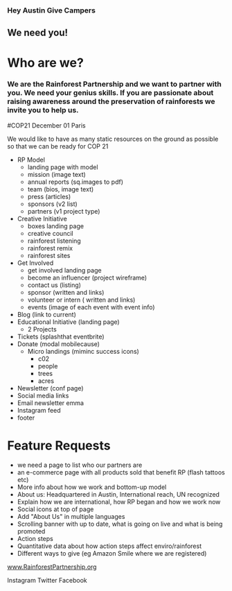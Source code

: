 ### Hey Austin Give Campers
## We need you!
# Who are we?
### We are the Rainforest Partnership and we want to partner with you. We need your genius skills. If you are passionate about raising awareness around the preservation of rainforests we invite you to help us.

#COP21 December 01 Paris

We would like to have as many static resources on the ground as possible so that we can be ready for COP 21

-    RP Model
       - landing page with model
       - mission (image text)
       - annual reports (sq.images to pdf)
       - team (bios, image text)
       - press (articles)
       - sponsors (v2 list)
       - partners (v1 project type)
-    Creative Initiative
       - boxes landing page
       - creative council
       - rainforest listening
       - rainforest remix
       - rainforest sites
-    Get Involved
       - get involved landing page
       - become an influencer (project wireframe)
       - contact us (listing)
       - sponsor (written and links)
       - volunteer or intern ( written and links)
       - events (image of each event with event info)
-    Blog (link to current)
-    Educational Initiative (landing page)
       - 2 Projects
-    Tickets (splashthat eventbrite)
-    Donate (modal mobilecause)
       - Micro landings (miminc success icons)
           - c02
           - people
           - trees
           - acres
-    Newsletter (conf page)
-    Social media links
-    Email newsletter emma
-    Instagram feed
-    footer

# Feature Requests
- we need a page to list who our partners are
- an e-commerce page with all products sold that benefit RP (flash tattoos etc)
- More info about how we work and bottom-up model
- About us: Headquartered in Austin, International reach, UN recognized
- Explain how we are international, how RP began and how we work now
- Social icons at top of page
- Add "About Us" in multiple languages
- Scrolling banner with up to date, what is going on live and what is being promoted
- Action steps
- Quantitative data about how action steps affect enviro/rainforest
- Different ways to give (eg Amazon Smile where we are registered)

www.RainforestPartnership.org

Instagram      Twitter      Facebook
